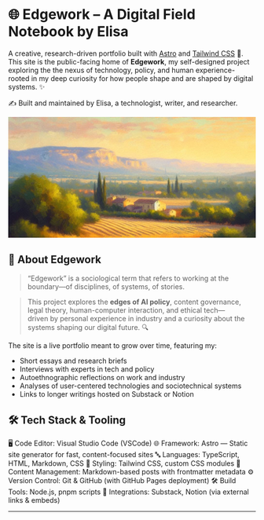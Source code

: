 # 🌐 Edgework – A Digital Field Notebook by Elisa

A creative, research-driven portfolio built with [Astro](https://astro.build) and [Tailwind CSS](https://tailwindcss.com) 🚀. This site is the public-facing home of **Edgework**, my self-designed project exploring the the nexus of technology, policy, and human experience- rooted in my deep curiosity for how people shape and are shaped by digital systems. ✨

✍️ Built and maintained by Elisa, a technologist, writer, and researcher.

![Site Preview](/sunset-south-france3.png)

## 🧠 About Edgework
> “Edgework” is a sociological term that refers to working at the boundary—of disciplines, of systems, of stories. 
 
> This project explores the **edges of AI policy**, content governance, legal theory, human-computer interaction, and ethical tech—  
> driven by personal experience in industry and a curiosity about the systems shaping our digital future. 🔍

The site is a live portfolio meant to grow over time, featuring my:
- Short essays and research briefs  
- Interviews with experts in tech and policy  
- Autoethnographic reflections on work and industry 
- Analyses of user-centered technologies and sociotechnical systems
- Links to longer writings hosted on Substack or Notion

## 🛠️ Tech Stack & Tooling
🖥️ Code Editor: Visual Studio Code (VSCode)
🌐 Framework: Astro — Static site generator for fast, content-focused sites
🔤 Languages: TypeScript, HTML, Markdown, CSS
🎨 Styling: Tailwind CSS, custom CSS modules
🧠 Content Management: Markdown-based posts with frontmatter metadata
⚙️ Version Control: Git & GitHub (with GitHub Pages deployment)
🛠️ Build Tools: Node.js, pnpm scripts
🧩 Integrations: Substack, Notion (via external links & embeds)

---
